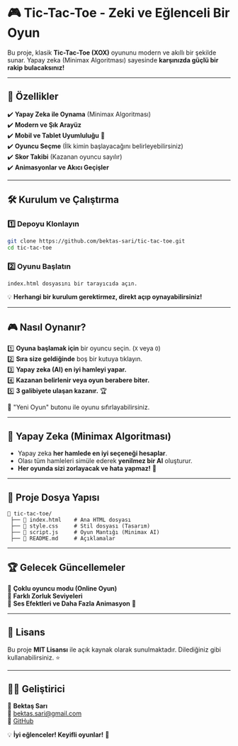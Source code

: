 # 🎮 Tic-Tac-Toe - Zeki ve Eğlenceli Bir Oyun

Bu proje, klasik **Tic-Tac-Toe (XOX)** oyununu modern ve akıllı bir şekilde sunar. Yapay zeka (Minimax Algoritması) sayesinde **karşınızda güçlü bir rakip bulacaksınız!**

---

## 🚀 **Özellikler**
✔️ **Yapay Zeka ile Oynama** (Minimax Algoritması)  
✔️ **Modern ve Şık Arayüz**  
✔️ **Mobil ve Tablet Uyumluluğu** 📱  
✔️ **Oyuncu Seçme** (İlk kimin başlayacağını belirleyebilirsiniz)  
✔️ **Skor Takibi** (Kazanan oyuncu sayılır)  
✔️ **Animasyonlar ve Akıcı Geçişler**  

---

## 🛠️ **Kurulum ve Çalıştırma**
### 1️⃣ **Depoyu Klonlayın**
```bash
git clone https://github.com/bektas-sari/tic-tac-toe.git
cd tic-tac-toe
```

### 2️⃣ **Oyunu Başlatın**
```
index.html dosyasını bir tarayıcıda açın.
```
💡 **Herhangi bir kurulum gerektirmez, direkt açıp oynayabilirsiniz!**

---

## 🎮 **Nasıl Oynanır?**
1️⃣ **Oyuna başlamak için** bir oyuncu seçin. (`X` veya `O`)  
2️⃣ **Sıra size geldiğinde** boş bir kutuya tıklayın.  
3️⃣ **Yapay zeka (AI) en iyi hamleyi yapar.**  
4️⃣ **Kazanan belirlenir veya oyun berabere biter.**  
5️⃣ **3 galibiyete ulaşan kazanır.** 🏆  

🔄 "Yeni Oyun" butonu ile oyunu sıfırlayabilirsiniz.

---

## 🧠 **Yapay Zeka (Minimax Algoritması)**
- Yapay zeka **her hamlede en iyi seçeneği hesaplar**.  
- Olası tüm hamleleri simüle ederek **yenilmez bir AI** oluşturur.  
- **Her oyunda sizi zorlayacak ve hata yapmaz!** 🤖

---

## 📂 **Proje Dosya Yapısı**
```
📁 tic-tac-toe/
 ├── 📄 index.html    # Ana HTML dosyası
 ├── 📄 style.css     # Stil dosyası (Tasarım)
 ├── 📄 script.js     # Oyun Mantığı (Minimax AI)
 ├── 📄 README.md     # Açıklamalar
```

---

## 🏆 **Gelecek Güncellemeler**
🔹 **Çoklu oyuncu modu (Online Oyun)**  
🔹 **Farklı Zorluk Seviyeleri**  
🔹 **Ses Efektleri ve Daha Fazla Animasyon** 🎵

---

## 📜 **Lisans**
Bu proje **MIT Lisansı** ile açık kaynak olarak sunulmaktadır. Dilediğiniz gibi kullanabilirsiniz. ⭐

---

## 👨‍💻 **Geliştirici**
👤 **Bektaş Sarı**  
📧 [bektas.sari@gmail.com](mailto:bektas.sari@gmail.com)  
🔗 [GitHub](https://github.com/bektas-sari)


💡 **İyi eğlenceler! Keyifli oyunlar!** 🎉

